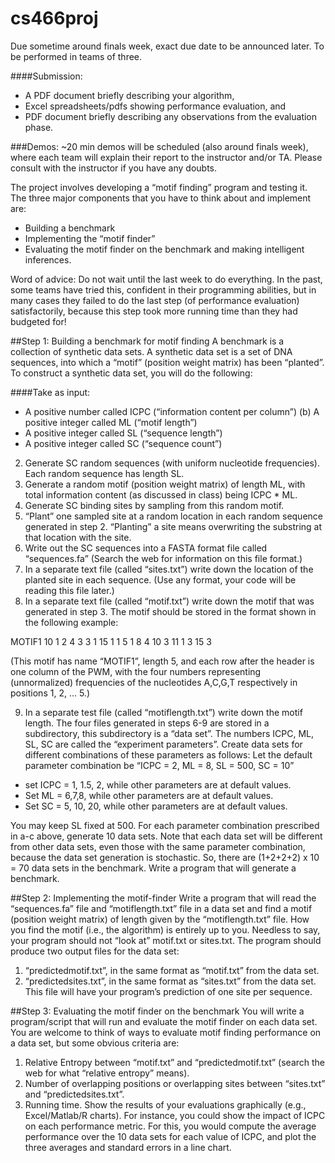 # cs466proj

Due sometime around finals week, exact due date to be announced later.
To be performed in teams of three.

####Submission:
+ A PDF document briefly describing your algorithm,
+ Excel spreadsheets/pdfs showing performance evaluation, and
+ PDF document briefly describing any observations from the evaluation phase.

###Demos: 
~20 min demos will be scheduled (also around finals week), where each team will explain their report to the instructor and/or TA.
Please consult with the instructor if you have any doubts.

The project involves developing a “motif finding” program and testing it. The three major components that you have to think about and implement are:
* Building a benchmark
* Implementing the “motif finder”
* Evaluating the motif finder on the benchmark and making intelligent inferences.

Word of advice: Do not wait until the last week to do everything. In the past, some teams have tried this, confident in their programming abilities, but in many cases they failed to do the last step (of performance evaluation) satisfactorily, because this step took more running time than they had budgeted for!

##Step 1: Building a benchmark for motif finding
A benchmark is a collection of synthetic data sets. A synthetic data set is a set of DNA sequences, into which a “motif” (position weight matrix) has been “planted”. To construct a synthetic data set, you will do the following:

####Take as input:

- A positive number called ICPC (“information content per column”) (b) A positive integer called ML (“motif length”)
- A positive integer called SL (“sequence length”)
- A positive integer called SC (“sequence count”)

2. Generate SC random sequences (with uniform nucleotide frequencies). Each random sequence has length SL.
3. Generate a random motif (position weight matrix) of length ML, with total information content (as discussed in class) being ICPC * ML.
4. Generate SC binding sites by sampling from this random motif.
5. “Plant” one sampled site at a random location in each random sequence generated in step 2. “Planting” a site means overwriting the substring at that location with the site.
6. Write out the SC sequences into a FASTA format file called “sequences.fa” (Search the web for information on this file format.)
7. In a separate text file (called “sites.txt”) write down the location of the planted site in each sequence. (Use any format, your code will be reading this file later.)
8. In a separate text file (called “motif.txt”) write down the motif that was generated in step 3. The motif should be stored in the format shown in the following example:
 
MOTIF1 10 1 2 4 3 3 1 15 1 1
5
1 8 4 10 3 11 1 3 15 3

(This motif has name “MOTIF1”, length 5, and each row after the header is one column of the PWM, with the four numbers representing (unnormalized) frequencies of the nucleotides A,C,G,T respectively in positions 1, 2, ... 5.)

9. In a separate test file (called “motiflength.txt”) write down the motif length.
The four files generated in steps 6-9 are stored in a subdirectory, this subdirectory is a “data set”. The numbers ICPC, ML, SL, SC are called the “experiment parameters”. Create data sets for different combinations of these parameters as follows:
Let the default parameter combination be “ICPC = 2, ML = 8, SL = 500, SC = 10”

* set ICPC = 1, 1.5, 2, while other parameters are at default values.
* Set ML = 6,7,8, while other parameters are at default values.
* Set SC = 5, 10, 20, while other parameters are at default values.

You may keep SL fixed at 500.
For each parameter combination prescribed in a-c above, generate 10 data sets. Note that each data set will be different from other data sets, even those with the same parameter combination, because the data set generation is stochastic.
So, there are (1+2+2+2) x 10 = 70 data sets in the benchmark. Write a program that will generate a benchmark.


##Step 2: Implementing the motif-finder
Write a program that will read the “sequences.fa” file and “motiflength.txt” file in a data set and find a motif (position weight matrix) of length given by the “motiflength.txt” file. How you find the motif (i.e., the algorithm) is entirely up to you. Needless to say, your program should not “look at” motif.txt or sites.txt.
The program should produce two output files for the data set:

1. “predictedmotif.txt”, in the same format as “motif.txt” from the data set.
2. “predictedsites.txt”, in the same format as “sites.txt” from the data set. This file will have your program’s prediction of one site per sequence.
 
##Step 3: Evaluating the motif finder on the benchmark
You will write a program/script that will run and evaluate the motif finder on each data set. You are welcome to think of ways to evaluate motif finding performance on a data set, but some obvious criteria are:

1. Relative Entropy between “motif.txt” and “predictedmotif.txt” (search the web for what “relative entropy” means).
2. Number of overlapping positions or overlapping sites between “sites.txt” and “predictedsites.txt”.
3. Running time.
Show the results of your evaluations graphically (e.g., Excel/Matlab/R charts). For instance, you could show the impact of ICPC on each performance metric. For this, you would compute the average performance over the 10 data sets for each value of ICPC, and plot the three averages and standard errors in a line chart.
 
